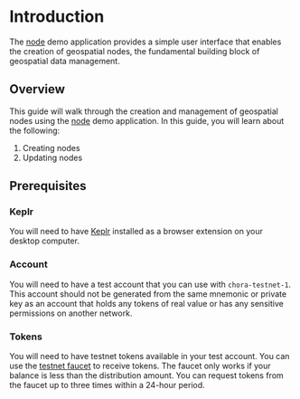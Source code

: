 # Introduction

The [node](https://chora.io/node) demo application provides a simple user interface that enables the creation of geospatial nodes, the fundamental building block of geospatial data management.

## Overview

This guide will walk through the creation and management of geospatial nodes using the [node](https://chora.io/node) demo application. In this guide, you will learn about the following:

1. Creating nodes
2. Updating nodes

## Prerequisites

### Keplr

You will need to have [Keplr](https://www.keplr.app/download) installed as a browser extension on your desktop computer.

### Account

You will need to have a test account that you can use with `chora-testnet-1`. This account should not be generated from the same mnemonic or private key as an account that holds any tokens of real value or has any sensitive permissions on another network.

### Tokens

You will need to have testnet tokens available in your test account. You can use the [testnet faucet](https://chora.io/faucet) to receive tokens. The faucet only works if your balance is less than the distribution amount. You can request tokens from the faucet up to three times within a 24-hour period.
